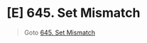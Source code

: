 # [E] 645. Set Mismatch
> Goto [645. Set Mismatch](https://leetcode.com/problems/set-mismatch/description/)